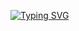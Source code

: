 [![Typing SVG](https://readme-typing-svg.herokuapp.com?font=Nunito&pause=1000&color=FFEDFF&random=false&width=435&lines=Hey+There!+I'm+Mridul...;A+Full-Stack+Developer+With+MERN+Stack;UI%2FUX+Designer)](https://git.io/typing-svg)
